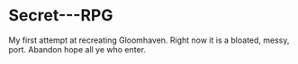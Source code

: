 # Secret---RPG
My first attempt at recreating Gloomhaven. Right now it is a bloated, messy, port. Abandon hope all ye who enter.
